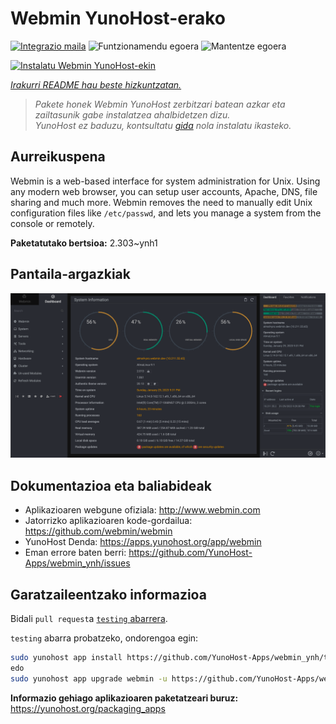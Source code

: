 <!--
Ohart ongi: README hau automatikoki sortu da <https://github.com/YunoHost/apps/tree/master/tools/readme_generator>ri esker
EZ editatu eskuz.
-->

# Webmin YunoHost-erako

[![Integrazio maila](https://apps.yunohost.org/badge/integration/webmin)](https://ci-apps.yunohost.org/ci/apps/webmin/)
![Funtzionamendu egoera](https://apps.yunohost.org/badge/state/webmin)
![Mantentze egoera](https://apps.yunohost.org/badge/maintained/webmin)

[![Instalatu Webmin YunoHost-ekin](https://install-app.yunohost.org/install-with-yunohost.svg)](https://install-app.yunohost.org/?app=webmin)

*[Irakurri README hau beste hizkuntzatan.](./ALL_README.md)*

> *Pakete honek Webmin YunoHost zerbitzari batean azkar eta zailtasunik gabe instalatzea ahalbidetzen dizu.*  
> *YunoHost ez baduzu, kontsultatu [gida](https://yunohost.org/install) nola instalatu ikasteko.*

## Aurreikuspena

Webmin is a web-based interface for system administration for Unix. Using any modern web browser, you can setup user accounts, Apache, DNS, file sharing and much more. Webmin removes the need to manually edit Unix configuration files like `/etc/passwd`, and lets you manage a system from the console or remotely.

**Paketatutako bertsioa:** 2.303~ynh1

## Pantaila-argazkiak

![Webmin(r)en pantaila-argazkia](./doc/screenshots/screenshot.png)

## Dokumentazioa eta baliabideak

- Aplikazioaren webgune ofiziala: <http://www.webmin.com>
- Jatorrizko aplikazioaren kode-gordailua: <https://github.com/webmin/webmin>
- YunoHost Denda: <https://apps.yunohost.org/app/webmin>
- Eman errore baten berri: <https://github.com/YunoHost-Apps/webmin_ynh/issues>

## Garatzaileentzako informazioa

Bidali `pull request`a [`testing` abarrera](https://github.com/YunoHost-Apps/webmin_ynh/tree/testing).

`testing` abarra probatzeko, ondorengoa egin:

```bash
sudo yunohost app install https://github.com/YunoHost-Apps/webmin_ynh/tree/testing --debug
edo
sudo yunohost app upgrade webmin -u https://github.com/YunoHost-Apps/webmin_ynh/tree/testing --debug
```

**Informazio gehiago aplikazioaren paketatzeari buruz:** <https://yunohost.org/packaging_apps>
